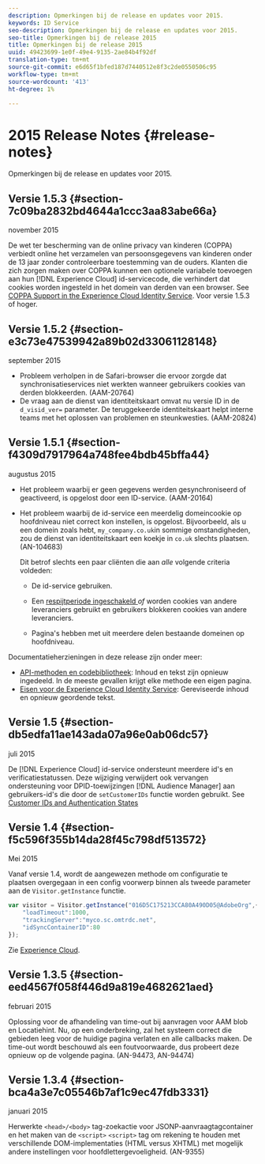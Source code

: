 ```yaml
---
description: Opmerkingen bij de release en updates voor 2015.
keywords: ID Service
seo-description: Opmerkingen bij de release en updates voor 2015.
seo-title: Opmerkingen bij de release 2015
title: Opmerkingen bij de release 2015
uuid: 49423699-1e0f-49e4-9135-2ae84b4f92df
translation-type: tm+mt
source-git-commit: e6d65f1bfed187d7440512e8f3c2de0550506c95
workflow-type: tm+mt
source-wordcount: '413'
ht-degree: 1%

---
```



# 2015 Release Notes {#release-notes}

Opmerkingen bij de release en updates voor 2015.

## Versie 1.5.3 {#section-7c09ba2832bd4644a1ccc3aa83abe66a}

november 2015

De wet ter bescherming van de online privacy van kinderen (COPPA) verbiedt online het verzamelen van persoonsgegevens van kinderen onder de 13 jaar zonder controleerbare toestemming van de ouders. Klanten die zich zorgen maken over COPPA kunnen een optionele variabele toevoegen aan hun [!DNL Experience Cloud] id-servicecode, die verhindert dat cookies worden ingesteld in het domein van derden van een browser. See [COPPA Support in the Experience Cloud Identity Service](../reference/coppa.md#concept-d7ddf81bebd74f129661fcec1ca19413). Voor versie 1.5.3 of hoger.

## Versie 1.5.2 {#section-e3c73e47539942a89b02d33061128148}

september 2015

* Probleem verholpen in de Safari-browser die ervoor zorgde dat synchronisatieservices niet werkten wanneer gebruikers cookies van derden blokkeerden. (AAM-20764)
* De vraag aan de dienst van identiteitskaart omvat nu versie ID in de `d_visid_ver=` parameter. De teruggekeerde identiteitskaart helpt interne teams met het oplossen van problemen en steunkwesties. (AAM-20824)

## Versie 1.5.1 {#section-f4309d7917964a748fee4bdb45bffa44}

augustus 2015

* Het probleem waarbij er geen gegevens werden gesynchroniseerd of geactiveerd, is opgelost door een ID-service. (AAM-20164)
* Het probleem waarbij de id-service een meerdelig domeincookie op hoofdniveau niet correct kon instellen, is opgelost. Bijvoorbeeld, als u een domein zoals hebt, `my_company.co.uk`in sommige omstandigheden, zou de dienst van identiteitskaart een koekje in `co.uk` slechts plaatsen. (AN-104683)

   Dit betrof slechts een paar cliënten die aan *alle* volgende criteria voldeden:

   * De id-service gebruiken.
   * Een [respijtperiode ingeschakeld ](../reference/analytics-reference/grace-period.md)*of* worden cookies van andere leveranciers gebruikt en gebruikers blokkeren cookies van andere leveranciers.

   * Pagina&#39;s hebben met uit meerdere delen bestaande domeinen op hoofdniveau.

Documentatieherzieningen in deze release zijn onder meer:

* [API-methoden en codebibliotheek](../library/library.md#concept-ff27497375644a898d47984aefb21c97): Inhoud en tekst zijn opnieuw ingedeeld. In de meeste gevallen krijgt elke methode een eigen pagina.
* [Eisen voor de Experience Cloud Identity Service](../reference/requirements.md): Gereviseerde inhoud en opnieuw geordende tekst.

## Versie 1.5 {#section-db5edfa11ae143ada07a96e0ab06dc57}

juli 2015

De [!DNL Experience Cloud] id-service ondersteunt meerdere id&#39;s en verificatiestatussen. Deze wijziging verwijdert ook vervangen ondersteuning voor DPID-toewijzingen [!DNL Audience Manager] aan gebruikers-id&#39;s die door de `setCustomerIDs` functie worden gebruikt. See [Customer IDs and Authentication States](../reference/authenticated-state.md)

## Versie 1.4 {#section-f5c596f355b14da28f45c798df513572}

Mei 2015

Vanaf versie 1.4, wordt de aangewezen methode om configuratie te plaatsen overgegaan in een config voorwerp binnen als tweede parameter aan de `Visitor.getInstance` functie.

```js
var visitor = Visitor.getInstance("016D5C175213CCA80A490D05@AdobeOrg",{ 
    "loadTimeout":1000, 
    "trackingServer":"myco.sc.omtrdc.net", 
    "idSyncContainerID":80 
});
```

Zie [Experience Cloud](../implementation-guides/setup-analytics.md#concept-9ebbea85cb844a15b557be572cd142fd).

## Versie 1.3.5 {#section-eed4567f058f446d9a819e4682621aed}

februari 2015

Oplossing voor de afhandeling van time-out bij aanvragen voor AAM blob en Locatiehint. Nu, op een onderbreking, zal het systeem correct die gebieden leeg voor de huidige pagina verlaten en alle callbacks maken. De time-out wordt beschouwd als een foutvoorwaarde, dus probeert deze opnieuw op de volgende pagina. (AN-94473, AN-94474)

## Versie 1.3.4 {#section-bca4a3e7c05546b7af1c9ec47fdb3331}

januari 2015

Herwerkte `<head>/<body>` tag-zoekactie voor JSONP-aanvraagtagcontainer en het maken van de `<script>` `<script>` tag om rekening te houden met verschillende DOM-implementaties (HTML versus XHTML) met mogelijk andere instellingen voor hoofdlettergevoeligheid. (AN-9355)
